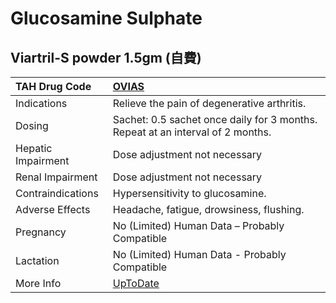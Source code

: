 # Glucosamine Sulphate

## Viartril-S powder 1.5gm (自費)

| TAH Drug Code      | [OVIAS](https://www.tahsda.org.tw/drugs/hissearch.php?drug_code=OVIAS)              |
|:-------------------|:------------------------------------------------------------------------------------|
| Indications        | Relieve the pain of degenerative arthritis.                                         |
| Dosing             | Sachet: 0.5 sachet once daily for 3 months. Repeat at an interval of 2 months.      |
| Hepatic Impairment | Dose adjustment not necessary                                                       |
| Renal Impairment   | Dose adjustment not necessary                                                       |
| Contraindications  | Hypersensitivity to glucosamine.                                                    |
| Adverse Effects    | Headache, fatigue, drowsiness, flushing.                                            |
| Pregnancy          | No (Limited) Human Data – Probably Compatible                                       |
| Lactation          | No (Limited) Human Data - Probably Compatible                                       |
| More Info          | [UpToDate](https://www.uptodate.com/contents/glucosamine-sulphate-drug-information) |

